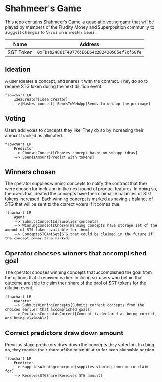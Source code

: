
# Shahmeer's Game

This repo contains Shahmeer's Game, a quadratic voting game that will be played by members
of the Fluidity Money and Superposition community to suggest changes to 9lives on a weekly
basis.

|    Name   |                    Address                   |
|-----------|----------------------------------------------|
| SGT Token | `0xFDab24861F407765E6E64c282420585ef7cf68fe` |

## Ideation

A user ideates a concept, and shares it with the contract. They do so to receive STG token
during the next dilution event.

```mermaid
flowchart LR
    IdeaCreator[Idea creator]
    -->|Hashes concept| SendsToWebApp[Sends to webapp the preimage]
```

## Voting

Users add votes to concepts they like. They do so by increasing their amount tracked as
allocated.

```mermaid
flowchart LR
    Predictor
    --> ChoosesConcept[Chooses concept based on webapp ideas]
    --> SpendsAmount[Predict with tokens]
```

## Winners chosen

The operator supplies winning concepts to notify the contract that they were chosen for
inclusion in the next round of product features. In doing so, the users that ideated the
concepts have their claimable balances of STG tokens increased. Each winning concept is
marked as having a balance of STG that will be sent to the correct voters if it comes
true.

```mermaid
flowchart LR
    Agent
    --> SubmitsConceptId[Supplies concepts]
    --> WinningConceptsChosen[Winning concepts have storage set of the amount of STG token available for them]
    --> ConceptsSTGAmtSet[STG that could be claimed in the future if the concept comes true marked]
```

## Operator chooses winners that accomplished goal

The operator chooses winning concepts that accomplished the goal from the options that it
received earlier. In doing so, users who bet on that outcome are able to claim their share
of the pool of SGT tokens for the dilution event.

```mermaid
flowchart LR
    Operator
    --> SubmitsWinningConcepts[Submits correct concepts from the choices earlier that accomplished goals]
    --> DeclaresConceptAsCorrect[Concept is declared as being correct, and being claimable]
```

## Correct predictors draw down amount

Previous stage predictors draw down the concepts they voted on. In doing so, they receive
their share of the token dilution for each claimable section.

```mermaid
flowchart LR
    Predictor
    --> SuppliesWinningConceptId[Supplies winning concept to claim for]
    --> ReceivesSTGShare[Receives STG amount]
```
